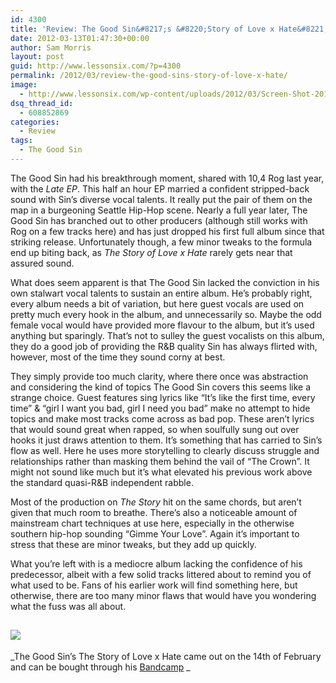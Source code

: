 ```yaml
---
id: 4300
title: 'Review: The Good Sin&#8217;s &#8220;Story of Love x Hate&#8221;'
date: 2012-03-13T01:47:30+00:00
author: Sam Morris
layout: post
guid: http://www.lessonsix.com/?p=4300
permalink: /2012/03/review-the-good-sins-story-of-love-x-hate/
image:
  - http://www.lessonsix.com/wp-content/uploads/2012/03/Screen-Shot-2012-03-10-at-22.16.41.png
dsq_thread_id:
  - 608852869
categories:
  - Review
tags:
  - The Good Sin
---
```

The Good Sin had his breakthrough moment, shared with 10,4 Rog last year, with the _Late EP_. This half an hour EP married a confident stripped-back sound with Sin&#8217;s diverse vocal talents. It really put the pair of them on the map in a burgeoning Seattle Hip-Hop scene. Nearly a full year later, The Good Sin has branched out to other producers (although still works with Rog on a few tracks here) and has just dropped his first full album since that striking release. Unfortunately though, a few minor tweaks to the formula end up biting back, as _The Story of Love x Hate_ rarely gets near that assured sound.

<!--more-->

What does seem apparent is that The Good Sin lacked the conviction in his own stalwart vocal talents to sustain an entire album. He&#8217;s probably right, every album needs a bit of variation, but here guest vocals are used on pretty much every hook in the album, and unnecessarily so. Maybe the odd female vocal would have provided more flavour to the album, but it&#8217;s used anything but sparingly. That&#8217;s not to sulley the guest vocalists on this album, they do a good job of providing the R&B quality Sin has always flirted with, however, most of the time they sound corny at best.

They simply provide too much clarity, where there once was abstraction and considering the kind of topics The Good Sin covers this seems like a strange choice. Guest features sing lyrics like &#8220;It&#8217;s like the first time, every time&#8221; & &#8220;girl I want you bad, girl I need you bad&#8221; make no attempt to hide topics and make most tracks come across as bad pop. These aren&#8217;t lyrics that would sound great when rapped, so when soulfully sung out over hooks it just draws attention to them. It&#8217;s something that has carried to Sin&#8217;s flow as well. Here he uses more storytelling to clearly discuss struggle and relationships rather than masking them behind the vail of &#8220;The Crown&#8221;. It might not sound like much but it&#8217;s what elevated his previous work above the standard quasi-R&B independent rabble.

Most of the production on _The Story_ hit on the same chords, but aren&#8217;t given that much room to breathe. There&#8217;s also a noticeable amount of mainstream chart techniques at use here, especially in the otherwise southern hip-hop sounding &#8220;Gimme Your Love&#8221;. Again it&#8217;s important to stress that these are minor tweaks, but they add up quickly.

What you&#8217;re left with is a mediocre album lacking the confidence of his predecessor, albeit with a few solid tracks littered about to remind you of what used to be. Fans of his earlier work will find something here, but otherwise, there are too many minor flaws that would have you wondering what the fuss was all about.

## ![](http://www.lessonsix.com/wp-content/themes/lessonsix/images/review_two.png)

_The Good Sin&#8217;s The Story of Love x Hate came out on the 14th of February and can be bought through his [Bandcamp](thegoodsin.bandcamp.com/album/the-story-of-love-x-hate) _